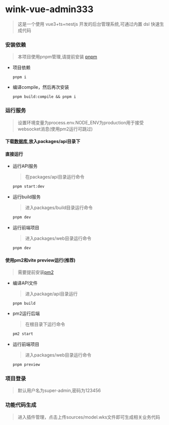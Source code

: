 # wink-vue-admin333

> 这是一个使用 vue3+ts+nestjs 开发的后台管理系统,可通过内置 dsl 快速生成代码

### 安装依赖

> 本项目使用pnpm管理,请提前安装 [pnpm](https://pnpm.io/)

* 项目依赖

  ```shell
  pnpm i
  ```
* 编译compile，然后再次安装

  ```shell
  pnpm build:compile && pnpm i
  ```

### 运行服务

> 设置环境变量为process.env.NODE_ENV为production用于接受websocket消息(使用pm2运行可跳过)

#### 下载[数据库](https://dgzhuya.github.io/admin.db),放入packages/api目录下

#### 直接运行

- 运行API服务

  > 在packages/api目录运行命令
  >

  ```sh
  pnpm start:dev
  ```
- 运行build服务

  > 进入packages/build目录运行命令
  >

  ```sh
  pnpm dev
  ```
- 运行前端项目

  > 进入packages/web目录运行命令
  >

  ```sh
  pnpm dev
  ```

#### 使用pm2和vite preview运行(推荐)

> 需要提前安装[pm2](https://pm2.keymetrics.io/docs/usage/quick-start/)

- 编译API文件

  > 进入package/api目录运行
  >

  ```shell
  pnpm build
  ```
- pm2运行后端

  > 在根目录下运行命令
  >

  ```sh
  pm2 start
  ```
- 运行前端项目

  > 进入packages/web目录运行命令
  >

  ```sh
  pnpm preview
  ```

### 项目登录

> 默认用户名为super-admin,密码为123456

### 功能代码生成

> 进入插件管理，点击上传sources/model.wks文件即可生成相关业务代码
